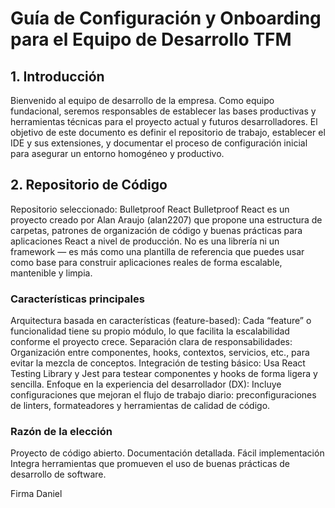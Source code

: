 # Guía de Configuración y Onboarding para el Equipo de Desarrollo TFM
## 1. Introducción
Bienvenido al equipo de desarrollo de la empresa. Como equipo fundacional, seremos responsables de establecer las bases productivas y herramientas técnicas para el proyecto actual y futuros desarrolladores. El objetivo de este documento es definir el repositorio de trabajo, establecer el IDE y sus extensiones, y documentar el proceso de configuración inicial para asegurar un entorno homogéneo y productivo.

## 2. Repositorio de Código
Repositorio seleccionado: Bulletproof React 
Bulletproof React es un proyecto creado por Alan Araujo (alan2207) que propone una estructura de carpetas, patrones de organización de código y buenas prácticas para aplicaciones React a nivel de producción.
No es una librería ni un framework — es más como una plantilla de referencia que puedes usar como base para construir aplicaciones reales de forma escalable, mantenible y limpia.

### Características principales
Arquitectura basada en características (feature-based): Cada “feature” o funcionalidad tiene su propio módulo, lo que facilita la escalabilidad conforme el proyecto crece.
Separación clara de responsabilidades: Organización entre componentes, hooks, contextos, servicios, etc., para evitar la mezcla de conceptos.
Integración de testing básico: Usa React Testing Library y Jest para testear componentes y hooks de forma ligera y sencilla.
Enfoque en la experiencia del desarrollador (DX): Incluye configuraciones que mejoran el flujo de trabajo diario: preconfiguraciones de linters, formateadores y herramientas de calidad de código.

### Razón de la elección
Proyecto de código abierto.
Documentación detallada. 
Fácil implementación
Integra herramientas que promueven el uso de buenas prácticas de desarrollo de software. 

Firma Daniel
